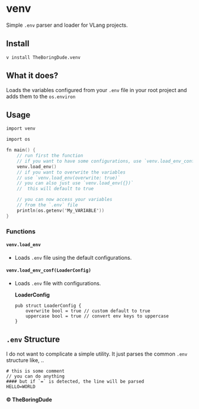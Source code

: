 # venv
Simple `.env` parser and loader for VLang projects.

## Install
```
v install TheBoringDude.venv
```

## What it does?
Loads the variables configured from your `.env` file in your root project and adds them to the `os.environ`

## Usage
```v
import venv

import os

fn main() {
    // run first the function
    // if you want to have some configurations, use `venv.load_env_conf(LoaderConfig)`
    venv.load_env()
    // if you want to overwrite the variables
    // use `venv.load_env(overwrite: true)`
    // you can also just use `venv.load_env({})`
    //  this will default to true

    // you can now access your variables
    // from the `.env` file
    println(os.getenv('My_VARIABLE'))
}
```

### Functions
#### `venv.load_env`
- Loads `.env` file using the default configurations.

#### `venv.load_env_conf(LoaderConfig)`
- Loads `.env` file with configurations.

    **LoaderConfig**
    ```
    pub struct LoaderConfig {
        overwrite bool = true // custom default to true
        uppercase bool = true // convert env keys to uppercase
    }
    ```

## `.env` Structure
I do not want to complicate a simple utility. It just parses the common `.env` structure like, .. 
```
# this is some comment
// you can do anything 
#### but if `=` is detected, the line will be parsed
HELLO=WORLD
```

#### &copy; TheBoringDude